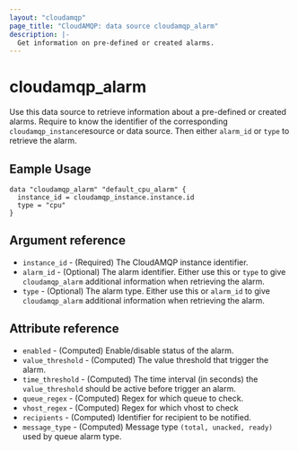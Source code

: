 ```yaml
---
layout: "cloudamqp"
page_title: "CloudAMQP: data source cloudamqp_alarm"
description: |-
  Get information on pre-defined or created alarms.
---
```


# cloudamqp_alarm

Use this data source to retrieve information about a pre-defined or created alarms. Require to know the identifier of the corresponding `cloudamqp_instance`resource or data source. Then either `alarm_id` or `type` to retrieve the alarm.

## Eample Usage

```hcl
data "cloudamqp_alarm" "default_cpu_alarm" {
  instance_id = cloudamqp_instance.instance.id
  type = "cpu"
}
```

## Argument reference

* `instance_id` - (Required) The CloudAMQP instance identifier.
* `alarm_id`    - (Optional) The alarm identifier. Either use this or `type` to give `cloudamqp_alarm` additional information when retrieving the alarm.
* `type`        - (Optional) The alarm type. Either use this or `alarm_id` to give `cloudamqp_alarm` additional information when retrieving the alarm.

## Attribute reference

* `enabled`         - (Computed) Enable/disable status of the alarm.
* `value_threshold` - (Computed) The value threshold that trigger the alarm.
* `time_threshold`  - (Computed) The time interval (in seconds) the `value_threshold` should be active before trigger an alarm.
* `queue_regex`     - (Computed) Regex for which queue to check.
* `vhost_regex`     - (Computed) Regex for which vhost to check
* `recipients`      - (Computed) Identifier for recipient to be notified.
* `message_type`    - (Computed) Message type `(total, unacked, ready)` used by queue alarm type.
